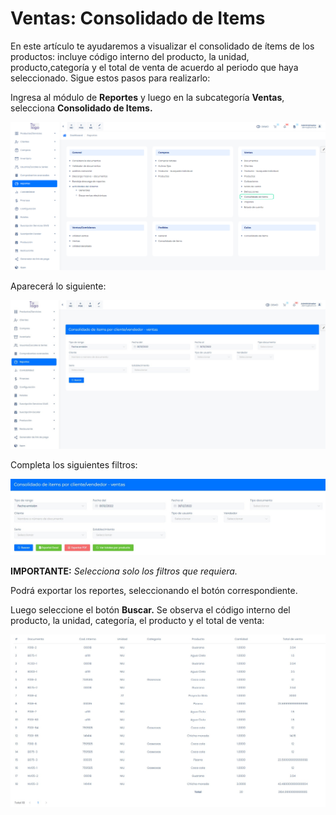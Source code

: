 # Ventas: Consolidado de Items

En este artículo te ayudaremos a visualizar el consolidado de ítems de los productos: incluye código interno del producto, la unidad, producto,categoría y el total de venta de acuerdo al periodo que haya seleccionado. Sigue estos pasos para realizarlo:

Ingresa al módulo de **Reportes** y luego en la subcategoría **Ventas**, selecciona **Consolidado de Items.**

![Alt text](img/Ventas_ConsolidadodeItems_01.jpg)

Aparecerá lo siguiente:

![Alt text](img/Ventas_ConsolidadodeItems_02.jpg)

Completa los siguientes filtros:

![Alt text](img/Ventas_ConsolidadodeItems_03.jpg)

**IMPORTANTE:** 
_Selecciona solo los filtros que requiera._

Podrá exportar los reportes, seleccionando el botón correspondiente.

Luego seleccione el botón **Buscar.** Se observa el código interno del producto, la unidad, categoría, el producto y el total de venta:

![Alt text](img/Ventas_ConsolidadodeItems_04.jpg)
